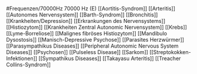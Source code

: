 #Frequenzen/70000Hz
70000 Hz (E)
[[Aortitis-Syndrom]]
[[Arteritis]]
[[Autonomes Nervensystem]]
[[Barth-Syndrom]]
[[Bronchitis]]
[[Krankheiten/Depression]]
[[Erkrankungen des Nervensystems]]
[[Histiozytom]]
[[Krankheiten Zentral Autonomic Nervensystem]]
[[Krebs]]
[[Lyme-Borreliose]]
[[Malignes fibröses Histiozytom]]
[[Mandibulo Dysostosis]]
[[Manisch-Depressive Psychose]]
[[Parasites Herzwürmer]]
[[Parasympathikus Diseases]]
[[Peripheral Autonomic Nervous System Diseases]]
[[Psychosen]]
[[Pulseless Disease]]
[[Sarkom]]
[[Streptokokken-Infektionen]]
[[Sympathikus Diseases]]
[[Takayasu Arteritis]]
[[Treacher Collins-Syndrom]]